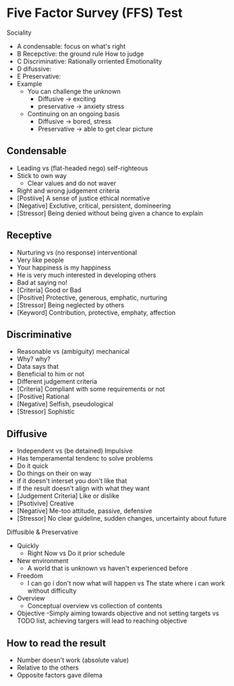 # Five Factor Survey (FFS) Test

Sociality

- A condensable: focus on what's right
- B Recepctive: the ground rule
How to judge
- C Discriminative: Rationally orriented
Emotionality
- D difussive:
- E Preservative:
- Example
 	- You can challenge the unknown
  		- Diffusive -> exciting
  		- preservative -> anxiety stress
 	- Continuing on an ongoing basis
  		- Diffusive -> bored, stress
  		- Preservative -> able to get clear picture
  
## Condensable

- Leading vs (flat-headed nego) self-righteous
- Stick to own way
 	- Clear values and do not waver
- Right and wrong judgement criteria
- [Postiive] A sense of justice ethical normative
- [Negative] Exclutive, critical, persistent, domineering
- [Stressor] Being denied without being given a chance to explain

## Receptive

- Nurturing vs (no response) interventional
- Very like people
- Your happiness is my happiness
- He is very much interested in developing others
- Bad at saying no!
- [Criteria] Good or Bad
- [Positive] Protective, generous, emphatic, nurturing
- [Stressor] Being neglected by others
- [Keyword] Contribution, protective, emphaty, affection

## Discriminative

- Reasonable vs (ambiguity) mechanical
- Why? why?
- Data says that
- Beneficial to him or not
- Different judgement criteria
- [Criteria] Compliant with some requirements or not
- [Positive] Rational
- [Negative] Selfish, pseudological
- [Stressor] Sophistic

## Diffusive

- Independent vs (be detained) Impulsive
- Has temperamental tendenc to solve problems
- Do it quick
- Do things on their on way
- if it doesn't interset you don't like that
- If the result doesn't align with what they want
- [Judgement Criteria] Like or dislike
- [Psotivive] Creative
- [Negative] Me-too attitude, passive, defensive
- [Stressor] No clear guideline, sudden changes, uncertainty about future

Diffusible & Preservative

- Quickly
 	- Right Now vs Do it prior schedule
- New environment
 	- A world that is unknown vs haven't experienced before
- Freedom
 	- I can go i don't now what will happen vs The state where i can work without difficulty
- Overview
 	- Conceptual overview vs collection of contents
- Objective
 -Simply aiming towards objective and not setting targets  vs TODO list, achieving targers will lead to reaching objective

## How to read the result

- Number doesn't work (absolute value)
- Relative to the others
- Opposite factors gave dilema

